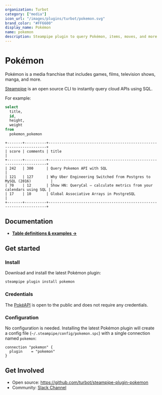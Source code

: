 ```yaml
---
organization: Turbot
category: ["media"]
icon_url: "/images/plugins/turbot/pokemon.svg"
brand_color: "#FF6600"
display_name: Pokémon
name: pokemon
description: Steampipe plugin to query Pokémon, items, moves, and more from PokéAPI.
---
```


# Pokémon

Pokémon is a media franchise that includes games, films, television shows, manga, and more.

[Steampipe](https://steampipe.io) is an open source CLI to instantly query cloud APIs using SQL.

For example:

```sql
select
  title,
  id,
  height,
  weight
from
  pokemon_pokemon
```

```text
+-------+----------+---------------------------------------------------------------------+
| score | comments | title                                                               |
+-------+----------+---------------------------------------------------------------------+
| 242   | 300      | Query Pokemon API with SQL                                      |
| 121   | 127      | Why Uber Engineering Switched from Postgres to MySQL (2016)         |
| 70    | 12       | Show HN: QueryCal – calculate metrics from your calendars using SQL |
| 17    | 10       | Global Associative Arrays in PostgreSQL                             |
+-------+----------+---------------------------------------------------------------------+
```

## Documentation

- **[Table definitions & examples →](/plugins/turbot/pokemon/tables)**

## Get started

### Install

Download and install the latest Pokémon plugin:

```bash
steampipe plugin install pokemon
```

### Credentials

The [PokéAPI](https://pokeapi.co/docs/v2) is open to the public and does not require any credentials.

### Configuration

No configuration is needed. Installing the latest Pokémon plugin will create a config file (`~/.steampipe/config/pokemon.spc`) with a single connection named `pokemon`:
```hcl
connection "pokemon" {
  plugin    = "pokemon"
}
```

## Get Involved

* Open source: https://github.com/turbot/steampipe-plugin-pokemon
* Community: [Slack Channel](https://join.slack.com/t/steampipe/shared_invite/zt-oij778tv-lYyRTWOTMQYBVAbtPSWs3g)
